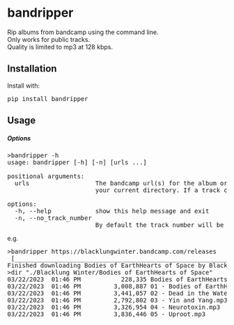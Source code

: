 # bandripper

Rip albums from bandcamp using the command line.<br>
Only works for public tracks.<br>
Quality is limited to mp3 at 128 kbps.

## Installation

Install with:

<pre>
pip install bandripper
</pre>



## Usage

##### Options
<pre>
>bandripper -h
usage: bandripper [-h] [-n] [urls ...]

positional arguments:
  urls                  The bandcamp url(s) for the album or artist. If the url is to an artists main page, all albums will be downloaded. The tracks will be saved to a subdirectory of
                        your current directory. If a track can't be streamed (i.e. private) it won't be downloaded. Multiple urls can be passed.

options:
  -h, --help            show this help message and exit
  -n, --no_track_number
                        By default the track number will be added to the front of the track title. Pass this switch to disable the behavior.
</pre>
e.g.
<pre>
>bandripper https://blacklungwinter.bandcamp.com/releases
 [______________________________________________________________________________________________________________]-100.00% Downloading Uproot
Finished downloading Bodies of EarthHearts of Space by Blacklung Winter in 3s 107ms 7us.
>dir "./Blacklung Winter/Bodies of EarthHearts of Space"
03/22/2023  01:46 PM           228,335 Bodies of EarthHearts of Space.jpg
03/22/2023  01:46 PM         3,008,887 01 - Bodies of EarthHearts of Space.mp3
03/22/2023  01:46 PM         3,441,057 02 - Dead in the Water.mp3
03/22/2023  01:46 PM         2,792,802 03 - Yin and Yang.mp3
03/22/2023  01:46 PM         3,326,954 04 - Neurotoxin.mp3
03/22/2023  01:46 PM         3,836,446 05 - Uproot.mp3
</pre>
